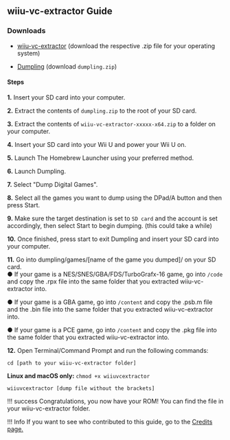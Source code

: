 ## wiiu-vc-extractor Guide

### Downloads

* [wiiu-vc-extractor](https://github.com/wheatevo/wiiu-vc-extractor/releases/tag/2.0.0/) (download the respective .zip file for your operating system)

* [Dumpling](https://github.com/emiyl/dumpling/releases/latest/) (download ``dumpling.zip``)

#### Steps

**1.** Insert your SD card into your computer.

**2.** Extract the contents of ``dumpling.zip`` to the root of your SD card.

**3.** Extract the contents of ``wiiu-vc-extractor-xxxxx-x64.zip`` to a folder on your computer.

**4.** Insert your SD card into your Wii U and power your Wii U on.

**5.** Launch The Homebrew Launcher using your preferred method.

**6.** Launch Dumpling.

**7.** Select "Dump Digital Games".

**8.** Select all the games you want to dump using the DPad/A button and then press Start.

**9.** Make sure the target destination is set to ``SD card`` and the account is set accordingly, then select Start to begin dumping. (this could take a while)

**10.** Once finished, press start to exit Dumpling and insert your SD card into your computer.

**11.** Go into dumpling/games/[name of the game you dumped]/ on your SD card.  
● If your game is a NES/SNES/GBA/FDS/TurboGrafx-16 game, go into ``/code`` and copy the .rpx file into the same folder that you extracted wiiu-vc-extractor into.

● If your game is a GBA game, go into ``/content`` and copy the .psb.m file and the .bin file into the same folder that you extracted wiiu-vc-extractor into.

● If your game is a PCE game, go into ``/content`` and copy the .pkg file into the same folder that you extracted wiiu-vc-extractor into.

**12.** Open Terminal/Command Prompt and run the following commands:

``cd [path to your wiiu-vc-extractor folder]``

**Linux and macOS only:** ``chmod +x wiiuvcextractor``

``wiiuvcextractor [dump file without the brackets]``

!!! success
    Congratulations, you now have your ROM! You can find the file in your wiiu-vc-extractor folder.

!!! Info
    If you want to see who contributed to this guide, go to the [Credits page.](credits.md)
